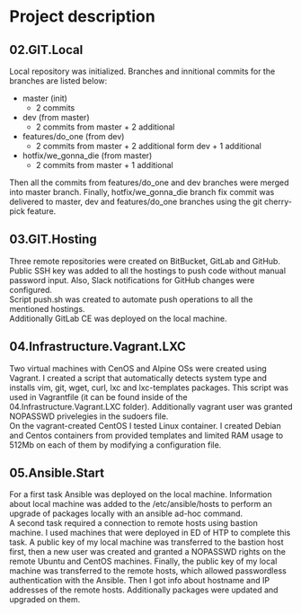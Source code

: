 # Project description  
## 02.GIT.Local  
Local repository was initialized. Branches and innitional commits for the branches are listed below:  
- master (init)
  - 2 commits
- dev (from master)
  - 2 commits from master + 2 additional
- features/do_one (from dev)
  - 2 commits from master + 2 additional  form dev + 1 additional
- hotfix/we_gonna_die (from master)
  - 2 commits from master + 1 additional  

Then all the commits from features/do_one and dev branches were merged into master branch. Finally, hotfix/we_gonna_die branch fix commit was delivered to master, dev and features/do_one branches using the git cherry-pick feature.  

## 03.GIT.Hosting 
Three remote repositories were created on BitBucket, GitLab and GitHub. Public SSH key was added to all the hostings to push code without manual password input. Also, Slack notifications for GitHub changes were configured.  
Script push.sh was created to automate push operations to all the mentioned hostings.  
Additionally GitLab CE was deployed on the local machine.  

## 04.Infrastructure.Vagrant.LXC  
Two virtual machines with CenOS and Alpine OSs were created using Vagrant. I created a script that automatically detects system type and installs vim, git, wget, curl, lxc and lxc-templates packages. This script was used in Vagrantfile (it can be found inside of the 04.Infrastructure.Vagrant.LXC folder). Additionally vagrant user was granted NOPASSWD privelegies in the sudoers file.  
On the vagrant-created CentOS I tested Linux container. I created Debian and Centos containers from provided templates and limited RAM usage to 512Mb on each of them by modifying a configuration file.


## 05.Ansible.Start
For a first task Ansible was deployed on the local machine. Information about local machine was added to the /etc/ansible/hosts to perform an upgrade of packages locally with an ansible ad-hoc command.  
A second task required a connection to remote hosts using bastion machine. I used machines that were deployed in ED of HTP to complete this task. A public key of my local machine was transferred to the bastion host first, then a new user was created and granted a NOPASSWD rights on the remote Ubuntu and CentOS machines. Finally, the  public key of my local machine was transferred to the remote hosts, which allowed passwordless authentication with the Ansible. Then I got info about hostname and IP addresses of the remote hosts. Additionally packages were updated and upgraded on them.
